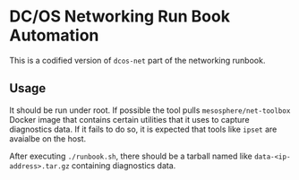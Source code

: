# DC/OS Networking Run Book Automation

This is a codified version of `dcos-net` part of the networking runbook.

## Usage

It should be run under root. If possible the tool pulls `mesosphere/net-toolbox` Docker image that contains certain utilities that it uses to capture diagnostics data. If it fails to do so, it is expected that tools like `ipset` are avaialbe on the host.

After executing `./runbook.sh`, there should be a tarball named like `data-<ip-address>.tar.gz` containing diagnostics data.
